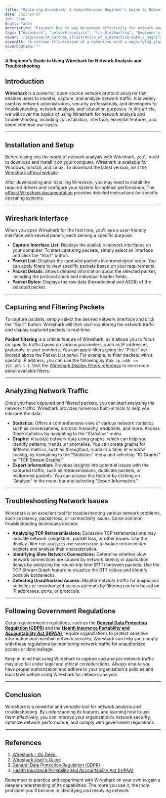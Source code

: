 ```yaml
---
title: "Mastering Wireshark: A Comprehensive Beginner's Guide to Network Analysis"
date: 2023-04-07
toc: true
draft: false
description: "Discover how to use Wireshark effectively for network analysis and troubleshooting with this detailed beginner's guide."
tags: ["Wireshark", "network analysis", "troubleshooting", "beginner's guide", "network monitoring", "packet capture", "network protocols", "TCP IP", "data visualization", "network security", "capture filters", "display filters", "network devices", "Ethernet", "network topology", "network diagnostics", "network administration", "network performance", "Wireshark tutorial", "data packets"]
cover: "/img/cover/A_cartoon_illustration_of_a_detective_with_a_magnifying_glass.png"
coverAlt: "A cartoon illustration of a detective with a magnifying glass analyzing network cables, while Wireshark logo hovers above them, symbolizing the process of network troubleshooting and analysis using Wireshark."
coverCaption: ""
---
```


**A Beginner's Guide to Using Wireshark for Network Analysis and Troubleshooting**

## Introduction

**Wireshark** is a powerful, open-source network protocol analyzer that enables users to monitor, capture, and analyze network traffic. It is widely used by network administrators, security professionals, and developers for troubleshooting, network analysis, and education purposes. In this article, we will cover the basics of using Wireshark for network analysis and troubleshooting, including its installation, interface, essential features, and some common use cases.

______

## Installation and Setup

Before diving into the world of network analysis with Wireshark, you'll need to download and install it on your computer. Wireshark is available for Windows, macOS, and Linux. To download the latest version, visit the [Wireshark official website](https://www.wireshark.org/#download).

After downloading and installing Wireshark, you may need to install the required drivers and configure your system for optimal performance. The [official Wireshark documentation](https://www.wireshark.org/docs/wsug_html_chunked/) provides detailed instructions for specific operating systems.

______

## Wireshark Interface

When you open Wireshark for the first time, you'll see a user-friendly interface with several panels, each serving a specific purpose.

- **Capture Interface List:** Displays the available network interfaces on your computer. To start capturing packets, simply select an interface and click the "Start" button.
- **Packet List:** Displays the captured packets in chronological order. You can apply filters to view specific packets based on your requirements.
- **Packet Details:** Shows detailed information about the selected packet, including the protocol stack and individual header fields.
- **Packet Bytes:** Displays the raw data (hexadecimal and ASCII) of the selected packet.

______

## Capturing and Filtering Packets

To capture packets, simply select the desired network interface and click the "Start" button. Wireshark will then start monitoring the network traffic and display captured packets in real-time.

**Packet filtering** is a critical feature of Wireshark, as it allows you to focus on specific traffic based on various parameters, such as IP addresses, protocols, or port numbers. You can apply filters using the "Filter" bar located above the Packet List panel. For example, to filter packets with a specific IP address, you can use the following syntax: `ip.addr == 192.168.1.1`. Visit the [Wireshark Display Filters reference](https://www.wireshark.org/docs/man-pages/wireshark-filter.html) to learn more about available filters.

______

## Analyzing Network Traffic

Once you have captured and filtered packets, you can start analyzing the network traffic. Wireshark provides numerous built-in tools to help you interpret the data:

- **Statistics:** Offers a comprehensive view of various network statistics, such as conversations, protocol hierarchy, endpoints, and more. Access these statistics by navigating to the "Statistics" menu.
- **Graphs:** Visualize network data using graphs, which can help you identify patterns, trends, or anomalies. You can create graphs for different metrics, such as throughput, round-trip time, or window scaling, by navigating to the "Statistics" menu and selecting "IO Graphs" or "TCP Stream Graphs."
- **Expert Information:** Provides insights into potential issues with the captured traffic, such as retransmissions, duplicate packets, or malformed packets. You can access this feature by clicking on "Analyze" in the menu bar and selecting "Expert Information."

______

## Troubleshooting Network Issues

Wireshark is an excellent tool for troubleshooting various network problems, such as latency, packet loss, or connectivity issues. Some common troubleshooting techniques include:

- **Analyzing TCP Retransmissions:** Excessive TCP retransmissions may indicate network congestion, packet loss, or other issues. Use the display filter `tcp.analysis.retransmission` to isolate retransmitted packets and analyze their characteristics.
- **Identifying Slow Network Connections:** Determine whether slow network connections are caused by network latency or application delays by analyzing the round-trip time (RTT) between packets. Use the TCP Stream Graph feature to visualize the RTT values and identify possible bottlenecks.
- **Detecting Unauthorized Access:** Monitor network traffic for suspicious activities or unauthorized access attempts by filtering packets based on IP addresses, ports, or protocols.

______

## Following Government Regulations

Certain government regulations, such as the [**General Data Protection Regulation (GDPR)**](https://eur-lex.europa.eu/legal-content/EN/TXT/?uri=CELEX:32016R0679) and the [**Health Insurance Portability and Accountability Act (HIPAA)**](https://www.hhs.gov/hipaa/index.html), require organizations to protect sensitive information and maintain network security. Wireshark can help you comply with these regulations by monitoring network traffic for unauthorized access or data leakage.

Keep in mind that using Wireshark to capture and analyze network traffic may also fall under legal and ethical considerations. Always ensure you have proper authorization and adhere to your organization's policies and local laws before using Wireshark for network analysis.

______

## Conclusion

Wireshark is a powerful and versatile tool for network analysis and troubleshooting. By understanding its features and learning how to use them effectively, you can improve your organization's network security, optimize network performance, and comply with government regulations.

______

## References

1. [Wireshark - Go Deep.](https://www.wireshark.org/)
2. [Wireshark User's Guide](https://www.wireshark.org/docs/wsug_html_chunked/)
3. [General Data Protection Regulation (GDPR)](https://eur-lex.europa.eu/legal-content/EN/TXT/?uri=CELEX:32016R0679)
4. [Health Insurance Portability and Accountability Act (HIPAA)](https://www.hhs.gov/hipaa/index.html)

Remember to practice and experiment with Wireshark on your own to gain a deeper understanding of its capabilities. The more you use it, the more proficient you'll become in identifying and resolving network




